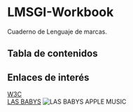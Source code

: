 # LMSGI-Workbook
Cuaderno de Lenguaje de marcas.
## Tabla de contenidos

## Enlaces de interés 
[W3C](https://www.w3.org/)
<br>
[LAS BABYS](https://www.youtube.com/watch?v=02d2P0KZWDk&ab_channel=AitanaVEVO)
![LAS BABYS APPLE MUSIC](https://is1-ssl.mzstatic.com/image/thumb/Music116/v4/62/c9/5f/62c95f1f-ca9e-4e4a-f541-154a87f5d409/23UMGIM59813.rgb.jpg/1200x1200bb.jpg)

